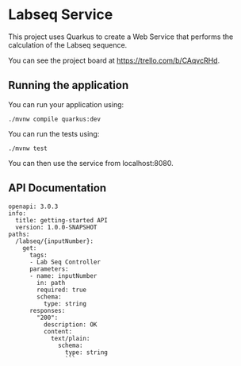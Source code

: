 # Labseq Service

This project uses Quarkus to create a Web Service that performs the calculation of the Labseq sequence.

You can see the project board at https://trello.com/b/CAqvcRHd.

## Running the application

You can run your application using:
```shell script
./mvnw compile quarkus:dev
```

You can run the tests using:

```shell script
./mvnw test
```

You can then use the service from localhost:8080.

## API Documentation

```
openapi: 3.0.3
info:
  title: getting-started API
  version: 1.0.0-SNAPSHOT
paths:
  /labseq/{inputNumber}:
    get:
      tags:
      - Lab Seq Controller
      parameters:
      - name: inputNumber
        in: path
        required: true
        schema:
          type: string
      responses:
        "200":
          description: OK
          content:
            text/plain:
              schema:
                type: string
                ```


